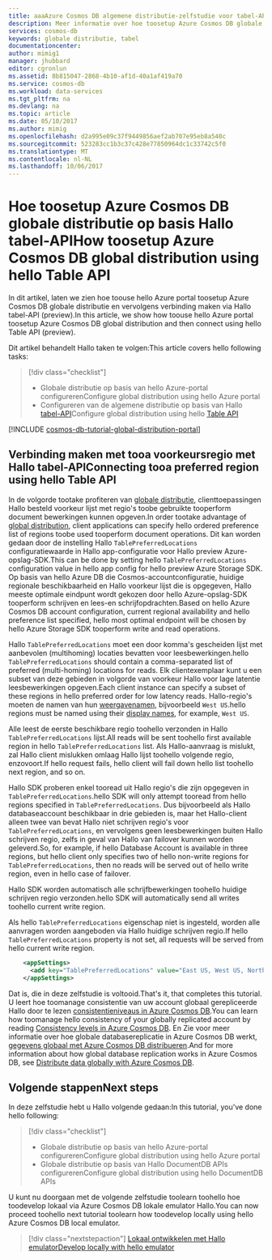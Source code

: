 ```yaml
---
title: aaaAzure Cosmos DB algemene distributie-zelfstudie voor tabel-API | Microsoft Docs
description: Meer informatie over hoe toosetup Azure Cosmos DB globale distributie op basis Hallo tabel-API.
services: cosmos-db
keywords: globale distributie, tabel
documentationcenter: 
author: mimig1
manager: jhubbard
editor: cgronlun
ms.assetid: 8b815047-2868-4b10-af1d-40a1af419a70
ms.service: cosmos-db
ms.workload: data-services
ms.tgt_pltfrm: na
ms.devlang: na
ms.topic: article
ms.date: 05/10/2017
ms.author: mimig
ms.openlocfilehash: d2a995e09c37f9449856aef2ab707e95eb8a540c
ms.sourcegitcommit: 523283cc1b3c37c428e77850964dc1c33742c5f0
ms.translationtype: MT
ms.contentlocale: nl-NL
ms.lasthandoff: 10/06/2017
---
```

# <a name="how-toosetup-azure-cosmos-db-global-distribution-using-hello-table-api"></a><span data-ttu-id="b32e9-104">Hoe toosetup Azure Cosmos DB globale distributie op basis Hallo tabel-API</span><span class="sxs-lookup"><span data-stu-id="b32e9-104">How toosetup Azure Cosmos DB global distribution using hello Table API</span></span>

<span data-ttu-id="b32e9-105">In dit artikel, laten we zien hoe toouse hello Azure portal toosetup Azure Cosmos DB globale distributie en vervolgens verbinding maken via Hallo tabel-API (preview).</span><span class="sxs-lookup"><span data-stu-id="b32e9-105">In this article, we show how toouse hello Azure portal toosetup Azure Cosmos DB global distribution and then connect using hello Table API (preview).</span></span>

<span data-ttu-id="b32e9-106">Dit artikel behandelt Hallo taken te volgen:</span><span class="sxs-lookup"><span data-stu-id="b32e9-106">This article covers hello following tasks:</span></span> 

> [!div class="checklist"]
> * <span data-ttu-id="b32e9-107">Globale distributie op basis van hello Azure-portal configureren</span><span class="sxs-lookup"><span data-stu-id="b32e9-107">Configure global distribution using hello Azure portal</span></span>
> * <span data-ttu-id="b32e9-108">Configureren van de algemene distributie op basis van Hallo [tabel-API](table-introduction.md)</span><span class="sxs-lookup"><span data-stu-id="b32e9-108">Configure global distribution using hello [Table API](table-introduction.md)</span></span>

[!INCLUDE [cosmos-db-tutorial-global-distribution-portal](../../includes/cosmos-db-tutorial-global-distribution-portal.md)]


## <a name="connecting-tooa-preferred-region-using-hello-table-api"></a><span data-ttu-id="b32e9-109">Verbinding maken met tooa voorkeursregio met Hallo tabel-API</span><span class="sxs-lookup"><span data-stu-id="b32e9-109">Connecting tooa preferred region using hello Table API</span></span>

<span data-ttu-id="b32e9-110">In de volgorde tootake profiteren van [globale distributie](distribute-data-globally.md), clienttoepassingen Hallo besteld voorkeur lijst met regio's toobe gebruikte tooperform document bewerkingen kunnen opgeven.</span><span class="sxs-lookup"><span data-stu-id="b32e9-110">In order tootake advantage of [global distribution](distribute-data-globally.md), client applications can specify hello ordered preference list of regions toobe used tooperform document operations.</span></span> <span data-ttu-id="b32e9-111">Dit kan worden gedaan door de instelling Hallo `TablePreferredLocations` configuratiewaarde in Hallo app-configuratie voor Hallo preview Azure-opslag-SDK.</span><span class="sxs-lookup"><span data-stu-id="b32e9-111">This can be done by setting hello `TablePreferredLocations` configuration value in hello app config for hello preview Azure Storage SDK.</span></span> <span data-ttu-id="b32e9-112">Op basis van hello Azure DB die Cosmos-accountconfiguratie, huidige regionale beschikbaarheid en Hallo voorkeur lijst die is opgegeven, Hallo meeste optimale eindpunt wordt gekozen door hello Azure-opslag-SDK tooperform schrijven en lees-en schrijfopdrachten.</span><span class="sxs-lookup"><span data-stu-id="b32e9-112">Based on hello Azure Cosmos DB account configuration, current regional availability and hello preference list specified, hello most optimal endpoint will be chosen by hello Azure Storage SDK tooperform write and read operations.</span></span>

<span data-ttu-id="b32e9-113">Hallo `TablePreferredLocations` moet een door komma's gescheiden lijst met aanbevolen (multihoming) locaties bevatten voor leesbewerkingen.</span><span class="sxs-lookup"><span data-stu-id="b32e9-113">hello `TablePreferredLocations` should contain a comma-separated list of preferred (multi-homing) locations for reads.</span></span> <span data-ttu-id="b32e9-114">Elk clientexemplaar kunt u een subset van deze gebieden in volgorde van voorkeur Hallo voor lage latentie leesbewerkingen opgeven.</span><span class="sxs-lookup"><span data-stu-id="b32e9-114">Each client instance can specify a subset of these regions in hello preferred order for low latency reads.</span></span> <span data-ttu-id="b32e9-115">Hallo-regio's moeten de namen van hun [weergavenamen](https://msdn.microsoft.com/library/azure/gg441293.aspx), bijvoorbeeld `West US`.</span><span class="sxs-lookup"><span data-stu-id="b32e9-115">hello regions must be named using their [display names](https://msdn.microsoft.com/library/azure/gg441293.aspx), for example, `West US`.</span></span>

<span data-ttu-id="b32e9-116">Alle leest de eerste beschikbare regio toohello verzonden in Hallo `TablePreferredLocations` lijst.</span><span class="sxs-lookup"><span data-stu-id="b32e9-116">All reads will be sent toohello first available region in hello `TablePreferredLocations` list.</span></span> <span data-ttu-id="b32e9-117">Als Hallo-aanvraag is mislukt, zal Hallo client mislukken omlaag Hallo lijst toohello volgende regio, enzovoort.</span><span class="sxs-lookup"><span data-stu-id="b32e9-117">If hello request fails, hello client will fail down hello list toohello next region, and so on.</span></span>

<span data-ttu-id="b32e9-118">Hallo SDK proberen enkel tooread uit Hallo regio's die zijn opgegeven in `TablePreferredLocations`.</span><span class="sxs-lookup"><span data-stu-id="b32e9-118">hello SDK will only attempt tooread from hello regions specified in `TablePreferredLocations`.</span></span> <span data-ttu-id="b32e9-119">Dus bijvoorbeeld als Hallo databaseaccount beschikbaar in drie gebieden is, maar het Hallo-client alleen twee van bevat Hallo niet schrijven regio's voor `TablePreferredLocations`, en vervolgens geen leesbewerkingen buiten Hallo schrijven regio, zelfs in geval van Hallo van failover kunnen worden geleverd.</span><span class="sxs-lookup"><span data-stu-id="b32e9-119">So, for example, if hello Database Account is available in three regions, but hello client only specifies two of hello non-write regions for `TablePreferredLocations`, then no reads will be served out of hello write region, even in hello case of failover.</span></span>

<span data-ttu-id="b32e9-120">Hallo SDK worden automatisch alle schrijfbewerkingen toohello huidige schrijven regio verzonden.</span><span class="sxs-lookup"><span data-stu-id="b32e9-120">hello SDK will automatically send all writes toohello current write region.</span></span>

<span data-ttu-id="b32e9-121">Als hello `TablePreferredLocations` eigenschap niet is ingesteld, worden alle aanvragen worden aangeboden via Hallo huidige schrijven regio.</span><span class="sxs-lookup"><span data-stu-id="b32e9-121">If hello `TablePreferredLocations` property is not set, all requests will be served from hello current write region.</span></span>

```xml
    <appSettings>
      <add key="TablePreferredLocations" value="East US, West US, North Europe"/>           
    </appSettings>
```

<span data-ttu-id="b32e9-122">Dat is, die in deze zelfstudie is voltooid.</span><span class="sxs-lookup"><span data-stu-id="b32e9-122">That's it, that completes this tutorial.</span></span> <span data-ttu-id="b32e9-123">U leert hoe toomanage consistentie van uw account globaal gerepliceerde Hallo door te lezen [consistentieniveaus in Azure Cosmos DB](consistency-levels.md).</span><span class="sxs-lookup"><span data-stu-id="b32e9-123">You can learn how toomanage hello consistency of your globally replicated account by reading [Consistency levels in Azure Cosmos DB](consistency-levels.md).</span></span> <span data-ttu-id="b32e9-124">En Zie voor meer informatie over hoe globale databasereplicatie in Azure Cosmos DB werkt, [gegevens globaal met Azure Cosmos DB distribueren](distribute-data-globally.md).</span><span class="sxs-lookup"><span data-stu-id="b32e9-124">And for more information about how global database replication works in Azure Cosmos DB, see [Distribute data globally with Azure Cosmos DB](distribute-data-globally.md).</span></span>

## <a name="next-steps"></a><span data-ttu-id="b32e9-125">Volgende stappen</span><span class="sxs-lookup"><span data-stu-id="b32e9-125">Next steps</span></span>

<span data-ttu-id="b32e9-126">In deze zelfstudie hebt u Hallo volgende gedaan:</span><span class="sxs-lookup"><span data-stu-id="b32e9-126">In this tutorial, you've done hello following:</span></span>

> [!div class="checklist"]
> * <span data-ttu-id="b32e9-127">Globale distributie op basis van hello Azure-portal configureren</span><span class="sxs-lookup"><span data-stu-id="b32e9-127">Configure global distribution using hello Azure portal</span></span>
> * <span data-ttu-id="b32e9-128">Globale distributie op basis van Hallo DocumentDB APIs configureren</span><span class="sxs-lookup"><span data-stu-id="b32e9-128">Configure global distribution using hello DocumentDB APIs</span></span>

<span data-ttu-id="b32e9-129">U kunt nu doorgaan met de volgende zelfstudie toolearn toohello hoe toodevelop lokaal via Azure Cosmos DB lokale emulator Hallo.</span><span class="sxs-lookup"><span data-stu-id="b32e9-129">You can now proceed toohello next tutorial toolearn how toodevelop locally using hello Azure Cosmos DB local emulator.</span></span>

> [!div class="nextstepaction"]
> [<span data-ttu-id="b32e9-130">Lokaal ontwikkelen met Hallo emulator</span><span class="sxs-lookup"><span data-stu-id="b32e9-130">Develop locally with hello emulator</span></span>](local-emulator.md)
